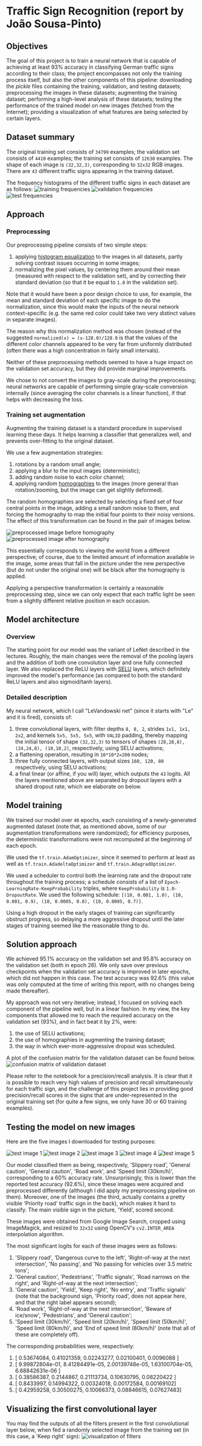 # Traffic Sign Recognition (report by João Sousa-Pinto)

## Objectives

The goal of this project is to train a neural network that is capable of achieving at least 93% accuracy in classifying German traffic signs according to their class; the project encompasses not only the training process itself, but also the other components of this pipeline: downloading the *pickle* files containing the training, validation, and testing datasets; preprocessing the images in these datasets; augmenting the training dataset; performing a high-level analysis of these datasets; testing the performance of the trained model on new images (fetched from the Internet); providing a visualization of what features are being selected by certain layers.

## Dataset summary

The original training set consists of `34799` examples; the validation set consists of `4410` examples; the training set consists of `12630` examples. The shape of each image is `(32,32,3)`, corresponding to `32x32` RGB images. There are `43` different traffic signs appearing in the training dataset.

The frequency histograms of the different traffic signs in each dataset are as follows:
![training frequencies](images/training_frequencies.png)
![validation frequencies](images/validation_frequencies.png)
![test frequencies](images/test_frequencies.png)

## Approach

### Preprocessing

Our preprocessing pipeline consists of two simple steps:
1) applying [histogram equalization](http://docs.opencv.org/2.4/doc/tutorials/imgproc/histograms/histogram_equalization/histogram_equalization.html) to the images in all datasets, partly solving contrast issues occurring in some images;
2) normalizing the pixel values, by centering them around their mean (measured with respect to the validation set), and by correcting their standard deviation (so that it be equal to `1.0` in the validation set).

Note that it would have been a poor design choice to use, for example, the mean and standard deviation of each specific image to do the normalization, since this would make the inputs of the neural network context-specific (e.g. the same red color could take two very distinct values in separate images).

The reason why this normalization method was chosen (instead of the suggested `normalized(x) = (x-128.0)/128.0` is that the values of the different color channels appeared to be very far from uniformly distributed (often there was a high concentration in fairly small intervals).

Neither of these preprocessing methods seemed to have a huge impact on the validation set accuracy, but they did provide marginal improvements.

We chose to not convert the images to gray-scale during the preprocessing; neural networks are capable of performing simple gray-scale conversion internally (since averaging the color channels is a linear function), if that helps with decreasing the loss.

### Training set augmentation

Augmenting the training dataset is a standard procedure in supervised learning these days. It helps learning a classifier that generalizes well, and prevents over-fitting to the original dataset.

We use a few augmentation strategies:
1) rotations by a random small angle;
2) applying a blur to the input images (deterministic);
3) adding random noise to each color channel;
4) applying random [homographies](http://www.learnopencv.com/homography-examples-using-opencv-python-c/) to the images (more general than rotation/zooming, but the image can get slightly deformed).

The random homographies are selected by selecting a fixed set of four central points in the image, adding a small random noise to them, and forcing the homography to map the initial four points to their noisy versions. The effect of this transformation can be found in the pair of images below.

![preprocessed image before homography](images/before_homography.png)
![preprocessed image after homography](images/after_homography.png)

This essentially corresponds to viewing the world from a different perspective; of course, due to the limited amount of information available in the image, some areas that fall in the picture under the new perspective (but do not under the original one) will be black after the homography is applied.

Applying a perspective transformation is certainly a reasonable preprocessing step, since we can only expect that each traffic light be seen from a slightly different relative position in each occasion.

## Model architecture

### Overview

The starting point for our model was the variant of LeNet described in the lectures. Roughly, the main changes were the removal of the pooling layers and the addition of both one convolution layer and one fully connected layer. We also replaced the ReLU layers with [SELU](https://arxiv.org/abs/1706.02515) layers, which definitely improved the model's performance (as compared to both the standard ReLU layers and also sigmoid/tanh layers).

### Detailed description

My neural network, which I call "LeVandowski net" (since it starts with "Le" and it is fired), consists of:
1) three convolutional layers, with filter depths `8, 8, 2`, strides `1x1, 1x1, 2x2`, and kernels `5x5, 5x5, 5x5`, with `VALID` padding, thereby mapping the initial tensor of shape `(32,32,3)` to tensors of shapes `(28,28,8), (24,24,8), (10,10,2)`, respectively, using SELU activations;
2) a flattening operation, resulting in `10*10*2=200` nodes;
3) three fully connected layers, with output sizes `160, 120, 80` respectively, using SELU activations;
4) a final linear (or affine, if you will) layer, which outputs the `43` logits.
All the layers mentioned above are separated by dropout layers with a shared dropout rate, which we elaborate on below.

## Model training

We trained our model over `40` epochs, each consisting of a newly-generated augmented dataset (note that, as mentioned above, some of our augmentation transformations were randomized); for efficiency purposes, the deterministic transformations were not recomputed at the beginning of each epoch.

We used the `tf.train.AdamOptimizer`, since it seemed to perform at least as well as `tf.train.AdadeltaOptimizer` and `tf.train.AdagradOptimizer`.

We used a scheduler to control both the learning rate and the dropout rate throughout the training process; a schedule consists of a list of `Epoch-LearningRate-KeepProbability` triples, where `KeepProbability` is `1.0-DropoutRate`. We used the following schedule: `[(10, 0.001, 1.0), (10, 0.001, 0.9), (10, 0.0005, 0.8), (10, 0.0005, 0.7)]`.

Using a high dropout in the early stages of training can significantly obstruct progress, so delaying a more aggressive dropout until the later stages of training seemed like the reasonable thing to do.

## Solution approach

We achieved 95.1% accuracy on the validation set and 95.8% accuracy on the validation set (both in epoch 26). We only save over previous checkpoints when the validation set accuracy is improved in later epochs, which did not happen in this case. The test accuracy was 92.6% (this value was only computed at the time of writing this report, with no changes being made thereafter).

My approach was not very iterative; instead, I focused on solving each component of the pipeline well, but in a linear fashion. In my view, the key components that allowed me to reach the required accuracy on the validation set (93%), and in fact beat it by 2%, were:
1) the use of SELU activations;
2) the use of homographies in augmenting the training dataset;
3) the way in which ever-more-aggressive dropout was scheduled.

A plot of the confusion matrix for the validation dataset can be found below.
![confusion matrix of validation dataset](images/confusion.png)

Please refer to the notebook for a precision/recall analysis. It is clear that it is possible to reach very high values of precision and recall simultaneously for each traffic sign, and the challenge of this project lies in providing good precision/recall scores in the signs that are under-represented in the original training set (for quite a few signs, we only have 30 or 60 training examples).

## Testing the model on new images

Here are the five images I downloaded for testing purposes:

![test image 1](images/new1.png)
![test image 2](images/new2.png)
![test image 3](images/new3.png)
![test image 4](images/new4.png)
![test image 5](images/new5.png)

Our model classified them as being, respectively, 'Slippery road', 'General caution', 'General caution', 'Road work', and 'Speed limit (30km/h)', corresponding to a 60% accuracy rate. Unsurprisingly, this is lower than the reported test accuracy (92.6%), since these images were acquired and preprocessed differently (although I did apply my preprocessing pipeline on them). Moreover, one of the images (the third, actually contains a pretty visible 'Priority road' traffic sign in the back), which makes it hard to classify. The main visible sign in the picture, 'Yield', scored second.

These images were obtained from Google Image Search, cropped using ImageMagick, and resized to `32x32` using OpenCV's `cv2.INTER_AREA` interpolation algorithm.

The most significant logits for each of these images were as follows:
1) 'Slippery road', 'Dangerous curve to the left', 'Right-of-way at the next intersection', 'No passing', and 'No passing for vehicles over 3.5 metric tons';
2) 'General caution', 'Pedestrians', 'Traffic signals', 'Road narrows on the right', and 'Right-of-way at the next intersection';
3) 'General caution', 'Yield', 'Keep right', 'No entry', and 'Traffic signals' (note that the background sign, 'Priority road', does not appear here, and that the right label appears second);
4) 'Road work', 'Right-of-way at the next intersection', 'Beware of ice/snow', 'Pedestrians', and 'General caution';
5) 'Speed limit (30km/h)', 'Speed limit (20km/h)', 'Speed limit (50km/h)', 'Speed limit (80km/h)', and 'End of speed limit (80km/h)' (note that all of these are completely off).

The corresponding probabilities were, respectively:
1) [ 0.53674084,  0.41021359,  0.02243277,  0.02100401,  0.0096088 ]
2) [ 9.99872804e-01, 8.41284491e-05, 2.00139748e-05, 1.63100704e-05, 6.68842631e-06 ]
3) [ 0.38586387, 0.2144867, 0.21113734, 0.10630795, 0.08220422 ]
4) [ 0.8433997, 0.14994322, 0.00324018, 0.00172584, 0.00169102]
5) [ 0.42959258, 0.30500275, 0.10066373, 0.08846615, 0.07627483]

## Visualizing the first convolutional layer
You may find the outputs of all the filters present in the first convolutional layer below, when fed a randomly selected image from the training set (in this case, a 'Keep right' sign):
![visualization of filters](images/filters.png)
